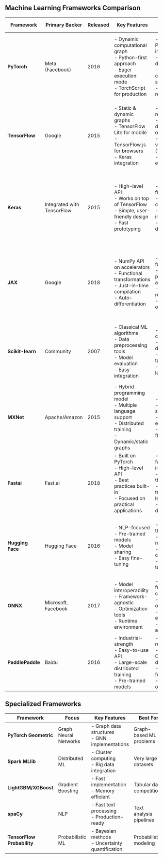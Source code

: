 ## Machine Learning Frameworks Comparison

| Framework | Primary Backer | Released | Key Features | Strengths | Weaknesses | Best Use Cases |
|-----------|---------------|----------|--------------|-----------|------------|----------------|
| **PyTorch** | Meta (Facebook) | 2016 | - Dynamic computational graph<br>- Python-first approach<br>- Eager execution mode<br>- TorchScript for production | - Intuitive Python interface<br>- Excellent debugging<br>- Strong community support<br>- Great for research | - Relatively slower in production<br>- Less mature deployment options<br>- Steeper learning curve than Keras | - Research<br>- Prototyping<br>- Computer vision<br>- NLP projects<br>- Custom neural networks |
| **TensorFlow** | Google | 2015 | - Static & dynamic graphs<br>- TensorFlow Lite for mobile<br>- TensorFlow.js for browsers<br>- Keras integration | - Production-ready<br>- Strong deployment options<br>- Excellent visualization (TensorBoard)<br>- Large ecosystem | - API changes over versions<br>- Can be verbose<br>- Steeper learning curve (improving with tf.keras) | - Production environments<br>- Mobile applications<br>- Enterprise solutions<br>- Large-scale models |
| **Keras** | Integrated with TensorFlow | 2015 | - High-level API<br>- Works on top of TensorFlow<br>- Simple, user-friendly design<br>- Fast prototyping | - Beginner-friendly<br>- Clean, consistent API<br>- Quick implementation<br>- Good documentation | - Less flexibility for custom algorithms<br>- Abstraction can hide important details<br>- Less control over performance | - Beginners<br>- Quick prototyping<br>- Standard neural network architectures<br>- Educational purposes |
| **JAX** | Google | 2018 | - NumPy API on accelerators<br>- Functional transformations<br>- Just-in-time compilation<br>- Auto-differentiation | - Extremely fast<br>- Functional programming approach<br>- Great for research<br>- GPU/TPU optimization | - Steeper learning curve<br>- Less mature ecosystem<br>- Fewer high-level abstractions<br>- Limited deployment options | - Research<br>- High-performance computing<br>- Specialized algorithms<br>- Scientific computing |
| **Scikit-learn** | Community | 2007 | - Classical ML algorithms<br>- Data preprocessing tools<br>- Model evaluation<br>- Easy integration | - Simple, consistent API<br>- Excellent documentation<br>- Great for tabular data<br>- No deep learning focus | - Limited scalability<br>- No GPU acceleration<br>- Not for deep learning<br>- Limited for very large datasets | - Traditional ML algorithms<br>- Feature engineering<br>- Model evaluation<br>- Small to medium datasets |
| **MXNet** | Apache/Amazon | 2015 | - Hybrid programming model<br>- Multiple language support<br>- Distributed training<br>- Dynamic/static graphs | - Scalability<br>- Multi-GPU support<br>- Memory efficient<br>- Language flexibility | - Smaller community<br>- Less beginner-friendly<br>- Fewer tutorials<br>- Less active development | - Production in AWS<br>- Multi-language environments<br>- Distributed training |
| **Fastai** | Fast.ai | 2018 | - Built on PyTorch<br>- High-level API<br>- Best practices built-in<br>- Focused on practical applications | - Extremely fast to implement<br>- State-of-the-art results<br>- Excellent for transfer learning<br>- Good documentation | - Less flexibility<br>- Black-box feeling<br>- Limited to specific tasks<br>- PyTorch dependency | - Rapid prototyping<br>- Transfer learning<br>- Computer vision<br>- NLP tasks |
| **Hugging Face** | Hugging Face | 2016 | - NLP-focused<br>- Pre-trained models<br>- Model sharing<br>- Easy fine-tuning | - State-of-the-art NLP<br>- Extensive model library<br>- Active community<br>- Simple fine-tuning | - Primarily focused on NLP<br>- Can be resource-intensive<br>- Less flexible for custom architectures | - NLP tasks<br>- Fine-tuning language models<br>- Text classification<br>- Sentiment analysis |
| **ONNX** | Microsoft, Facebook | 2017 | - Model interoperability<br>- Framework-agnostic<br>- Optimization tools<br>- Runtime environment | - Cross-framework compatibility<br>- Production optimization<br>- Runtime efficiency<br>- Hardware acceleration | - Not for model development<br>- Limited training capabilities<br>- Primarily for deployment | - Model deployment<br>- Cross-framework projects<br>- Production optimization<br>- Edge devices |
| **PaddlePaddle** | Baidu | 2016 | - Industrial-strength<br>- Easy-to-use API<br>- Large-scale distributed training<br>- Pre-trained models | - Production-ready<br>- Strong Chinese documentation<br>- Industrial focus<br>- Deployment options | - Smaller western community<br>- Fewer English resources<br>- Less academic adoption | - Production environments<br>- Industry applications<br>- Chinese language projects |

## Specialized Frameworks

| Framework | Focus | Key Features | Best For |
|-----------|-------|--------------|----------|
| **PyTorch Geometric** | Graph Neural Networks | - Graph data structures<br>- GNN implementations | Graph-based ML problems |
| **Spark MLlib** | Distributed ML | - Cluster computing<br>- Big data integration | Very large datasets |
| **LightGBM/XGBoost** | Gradient Boosting | - Fast implementation<br>- Memory efficient | Tabular data competitions |
| **spaCy** | NLP | - Fast text processing<br>- Production-ready | Text analysis pipelines |
| **TensorFlow Probability** | Probabilistic ML | - Bayesian methods<br>- Uncertainty quantification | Probabilistic modeling |
